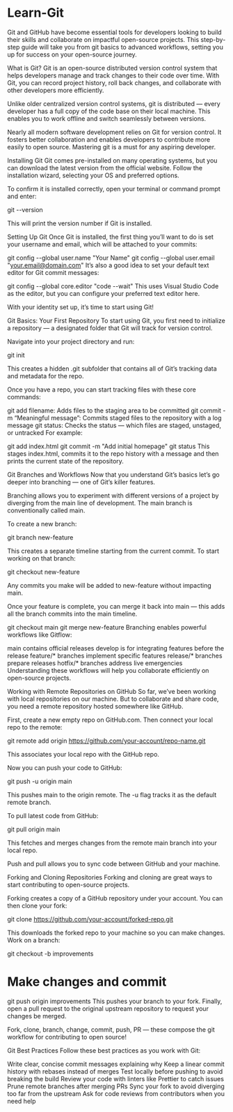 # Learn-Git

Git and GitHub have become essential tools for developers looking to build their skills and collaborate on impactful open-source projects. This step-by-step guide will take you from git basics to advanced workflows, setting you up for success on your open-source journey.

What is Git?
Git is an open-source distributed version control system that helps developers manage and track changes to their code over time. With Git, you can record project history, roll back changes, and collaborate with other developers more efficiently.

Unlike older centralized version control systems, git is distributed — every developer has a full copy of the code base on their local machine. This enables you to work offline and switch seamlessly between versions.

Nearly all modern software development relies on Git for version control. It fosters better collaboration and enables developers to contribute more easily to open source. Mastering git is a must for any aspiring developer.

Installing Git
Git comes pre-installed on many operating systems, but you can download the latest version from the official website. Follow the installation wizard, selecting your OS and preferred options.

To confirm it is installed correctly, open your terminal or command prompt and enter:

git --version

This will print the version number if Git is installed.

Setting Up Git
Once Git is installed, the first thing you’ll want to do is set your username and email, which will be attached to your commits:

git config --global user.name "Your Name"
git config --global user.email "your.email@domain.com"
It’s also a good idea to set your default text editor for Git commit messages:

git config --global core.editor "code --wait"
This uses Visual Studio Code as the editor, but you can configure your preferred text editor here.

With your identity set up, it’s time to start using Git!

Git Basics: Your First Repository
To start using Git, you first need to initialize a repository — a designated folder that Git will track for version control.

Navigate into your project directory and run:

git init

This creates a hidden .git subfolder that contains all of Git’s tracking data and metadata for the repo.

Once you have a repo, you can start tracking files with these core commands:

git add filename: Adds files to the staging area to be committed
git commit -m “Meaningful message”: Commits staged files to the repository with a log message
git status: Checks the status — which files are staged, unstaged, or untracked
For example:

git add index.html
git commit -m "Add initial homepage" 
git status
This stages index.html, commits it to the repo history with a message and then prints the current state of the repository.

Git Branches and Workflows
Now that you understand Git’s basics let’s go deeper into branching — one of Git’s killer features.

Branching allows you to experiment with different versions of a project by diverging from the main line of development. The main branch is conventionally called main.

To create a new branch:

git branch new-feature

This creates a separate timeline starting from the current commit. To start working on that branch:

git checkout new-feature

Any commits you make will be added to new-feature without impacting main.

Once your feature is complete, you can merge it back into main — this adds all the branch commits into the main timeline.

git checkout main
git merge new-feature
Branching enables powerful workflows like Gitflow:

main contains official releases
develop is for integrating features before the release
feature/* branches implement specific features
release/* branches prepare releases
hotfix/* branches address live emergencies
Understanding these workflows will help you collaborate efficiently on open-source projects.

Working with Remote Repositories on GitHub
So far, we’ve been working with local repositories on our machine. But to collaborate and share code, you need a remote repository hosted somewhere like GitHub.

First, create a new empty repo on GitHub.com. Then connect your local repo to the remote:

git remote add origin https://github.com/your-account/repo-name.git

This associates your local repo with the GitHub repo.

Now you can push your code to GitHub:

git push -u origin main

This pushes main to the origin remote. The -u flag tracks it as the default remote branch.

To pull latest code from GitHub:

git pull origin main

This fetches and merges changes from the remote main branch into your local repo.

Push and pull allows you to sync code between GitHub and your machine.

Forking and Cloning Repositories
Forking and cloning are great ways to start contributing to open-source projects.

Forking creates a copy of a GitHub repository under your account. You can then clone your fork:

git clone https://github.com/your-account/forked-repo.git

This downloads the forked repo to your machine so you can make changes. Work on a branch:

git checkout -b improvements
# Make changes and commit
git push origin improvements
This pushes your branch to your fork. Finally, open a pull request to the original upstream repository to request your changes be merged.

Fork, clone, branch, change, commit, push, PR — these compose the git workflow for contributing to open source!

Git Best Practices
Follow these best practices as you work with Git:

Write clear, concise commit messages explaining why
Keep a linear commit history with rebases instead of merges
Test locally before pushing to avoid breaking the build
Review your code with linters like Prettier to catch issues
Prune remote branches after merging PRs
Sync your fork to avoid diverging too far from the upstream
Ask for code reviews from contributors when you need help
